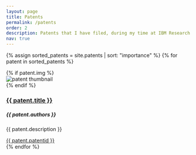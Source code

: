 ```yaml
---
layout: page
title: Patents
permalink: /patents
order: 2
description: Patents that I have filed, during my time at IBM Research India.
nav: true
---
```


<div class="patents container">

  {% assign sorted_patents = site.patents | sort: "importance" %}
  {% for patent in sorted_patents %}
  
  <div class="row mb-3">
      {% if patent.img %}
      <div class="col-sm-4 text-center">
          <img class="w-50" src="{{ patent.img | relative_url }}" alt="patent thumbnail">
      </div>
      {% endif %}
      <div class="col-sm-8">
          <a href="{{ patent.link }}" target="_blank"><h3 class="card-title">{{ patent.title }}</h3></a>
          <h5 class="card-text">{{ patent.authors }}</h5>
          <p class="card-text">{{ patent.description }}</p>
          <div class="row ml-1 mr-1 p-0">
            <a href="{{ patent.link }}" class="btn btn-sm z-depth-0 m-0" role="button" target="_blank">{{ patent.patentid }}</a>
        </div>
      </div>
    <!-- </a> -->
  </div>
{% endfor %}

</div>
